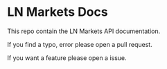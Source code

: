 # LN Markets Docs

This repo contain the LN Markets API documentation.

If you find a typo, error please open a pull request.

If you want a feature please open a issue.
